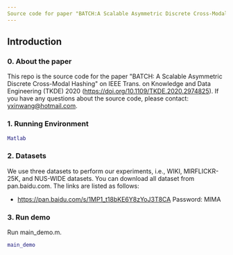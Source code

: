 ```yaml
---
Source code for paper "BATCH:A Scalable Asymmetric Discrete Cross-Modal Hashing"
---
```

## Introduction
### 0. About the paper
This repo is the source code for the paper "BATCH: A Scalable Asymmetric Discrete Cross-Modal Hashing" on IEEE Trans. on Knowledge and Data Engineering (TKDE) 2020 (https://doi.org/10.1109/TKDE.2020.2974825). If you have any questions about the source code, please contact: yxinwang@hotmail.com.

### 1. Running Environment
```matlab
Matlab
```

### 2. Datasets
We use three datasets to perform our experiments, i.e., WIKI, MIRFLICKR-25K, and NUS-WIDE datasets. You can download all dataset from pan.baidu.com. The links are listed as follows:
- https://pan.baidu.com/s/1MP1_t18bKE6Y8zYoJ3T8CA Password: MIMA

### 3. Run demo

Run main_demo.m.

```matlab
main_demo
```
